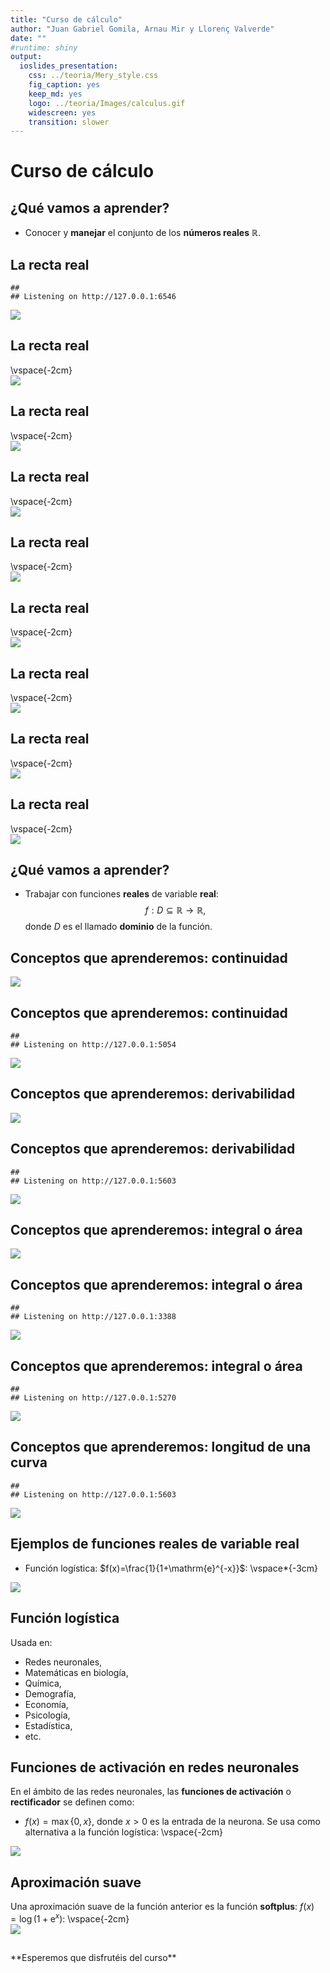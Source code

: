 ```yaml
---
title: "Curso de cálculo"
author: "Juan Gabriel Gomila, Arnau Mir y Llorenç Valverde"
date: ""
#runtime: shiny
output: 
  ioslides_presentation: 
    css: ../teoria/Mery_style.css
    fig_caption: yes
    keep_md: yes
    logo: ../teoria/Images/calculus.gif
    widescreen: yes
    transition: slower
---
```





# Curso de cálculo

## ¿Qué vamos a aprender?

* Conocer y **manejar** el conjunto de los **números reales** $\mathbb{R}$.

## La recta real

```
## 
## Listening on http://127.0.0.1:6546
```

![](PresentacionCurso2_files/figure-html/unnamed-chunk-1-1.png)<!-- -->



## La recta real
\vspace{-2cm}
<img src="PresentacionCurso2_files/figure-html/unnamed-chunk-2-1.png" style="display: block; margin: auto;" />

## La recta real
\vspace{-2cm}
<img src="PresentacionCurso2_files/figure-html/unnamed-chunk-3-1.png" style="display: block; margin: auto;" />

## La recta real
\vspace{-2cm}
<img src="PresentacionCurso2_files/figure-html/unnamed-chunk-4-1.png" style="display: block; margin: auto;" />


## La recta real
\vspace{-2cm}
<img src="PresentacionCurso2_files/figure-html/unnamed-chunk-5-1.png" style="display: block; margin: auto;" />

## La recta real
\vspace{-2cm}
<img src="PresentacionCurso2_files/figure-html/unnamed-chunk-6-1.png" style="display: block; margin: auto;" />

## La recta real
\vspace{-2cm}
<img src="PresentacionCurso2_files/figure-html/unnamed-chunk-7-1.png" style="display: block; margin: auto;" />


## La recta real
\vspace{-2cm}
<img src="PresentacionCurso2_files/figure-html/unnamed-chunk-8-1.png" style="display: block; margin: auto;" />

## La recta real
\vspace{-2cm}
<img src="PresentacionCurso2_files/figure-html/unnamed-chunk-9-1.png" style="display: block; margin: auto;" />

## ¿Qué vamos a aprender?

* Trabajar con funciones **reales** de variable **real**:
$$
f: D\subseteq \mathbb{R}\longrightarrow\mathbb{R},
$$
donde $D$ es el llamado **dominio** de la función.



## Conceptos que aprenderemos: continuidad

<img src="PresentacionCurso2_files/figure-html/unnamed-chunk-10-1.png" style="display: block; margin: auto;" />

## Conceptos que aprenderemos: continuidad

```
## 
## Listening on http://127.0.0.1:5054
```

![](PresentacionCurso2_files/figure-html/unnamed-chunk-11-1.png)<!-- -->



## Conceptos que aprenderemos: derivabilidad
<img src="PresentacionCurso2_files/figure-html/unnamed-chunk-12-1.png" style="display: block; margin: auto;" />

## Conceptos que aprenderemos: derivabilidad

```
## 
## Listening on http://127.0.0.1:5603
```

![](PresentacionCurso2_files/figure-html/unnamed-chunk-13-1.png)<!-- -->


## Conceptos que aprenderemos: integral o área

<img src="PresentacionCurso2_files/figure-html/unnamed-chunk-14-1.png" style="display: block; margin: auto;" />

## Conceptos que aprenderemos: integral o área

```
## 
## Listening on http://127.0.0.1:3388
```

![](PresentacionCurso2_files/figure-html/unnamed-chunk-15-1.png)<!-- -->


## Conceptos que aprenderemos: integral o área

```
## 
## Listening on http://127.0.0.1:5270
```

![](PresentacionCurso2_files/figure-html/unnamed-chunk-16-1.png)<!-- -->

## Conceptos que aprenderemos: longitud de una curva

```
## 
## Listening on http://127.0.0.1:5603
```

![](PresentacionCurso2_files/figure-html/unnamed-chunk-17-1.png)<!-- -->

## Ejemplos de funciones reales de variable real

* Función logística: $f(x)=\frac{1}{1+\mathrm{e}^{-x}}$:
\vspace*{-3cm}

<img src="PresentacionCurso2_files/figure-html/unnamed-chunk-18-1.png" style="display: block; margin: auto;" />

## Función logística
Usada en:

* Redes neuronales,
* Matemáticas en biología,
* Química,
* Demografía,
* Economía,
* Psicología,
* Estadística,
* etc.

## Funciones de activación en redes neuronales
En el ámbito de las redes neuronales, las **funciones de activación** o **rectificador** se definen como:

* $f(x)=\max\{0,x\}$, donde $x>0$ es la entrada de la neurona. Se usa como alternativa a la función logística:
\vspace{-2cm}
<img src="PresentacionCurso2_files/figure-html/unnamed-chunk-19-1.png" style="display: block; margin: auto;" />

## Aproximación suave
Una aproximación suave de la función anterior es la función **softplus**: $f(x)=\log(1+\mathrm{e}^x)$:
\vspace{-2cm}
<img src="PresentacionCurso2_files/figure-html/unnamed-chunk-20-1.png" style="display: block; margin: auto;" />



## 

<div class="box">
**Esperemos que disfrutéis del curso**
</div>


